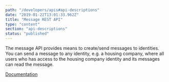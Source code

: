 ```yaml
---
path: "/developers/apis#api-descriptions"
date: "2019-01-22T13:01:33.962Z"
title: "Message REST API"
type: "content"
section: "api-descriptions"
status: "published"
---
```

The message API provides means to create/send messages to identities. You can send a message to any identity, e.g. a housing company, where all users who has access to the housing company identity and its messages can read the message.

[Documentation](https://docs.oftrust.net/#message-api)

